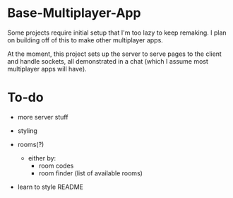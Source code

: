 # Base-Multiplayer-App
Some projects require initial setup that I'm too lazy to keep remaking. I plan on building off of this to make other multiplayer apps.

At the moment, this project sets up the server to serve pages to the client and handle sockets, all demonstrated in a chat (which I assume most multiplayer apps will have).

# To-do
* more server stuff

* styling

* rooms(?)

    * either by:
        * room codes
        * room finder (list of available rooms)

* learn to style README